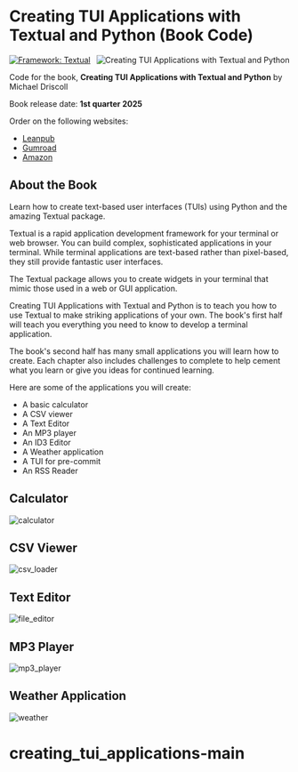 # Creating TUI Applications with Textual and Python  (Book Code)

<a href="https://leanpub.com/textual"><img src="https://www.blog.pythonlibrary.org/wp-content/uploads/2025/02/textual_thumb.jpg" alt="Creating TUI Applications with Textual and Python" align="right"></a>

[![Framework: Textual](https://img.shields.io/badge/framework-Textual-5967FF?logo=python)](https://www.textualize.io/)

Code for the book, **Creating TUI Applications with Textual and Python** by Michael Driscoll

Book release date: **1st quarter 2025**

Order on the following websites:

 - [Leanpub](https://leanpub.com/textual)
 - [Gumroad](https://driscollis.gumroad.com/l/textual)
 - [Amazon ](https://www.amazon.com/dp/B0FGDNC3H6)

## About the Book

Learn how to create text-based user interfaces (TUIs) using Python and the amazing Textual package.

Textual is a rapid application development framework for your terminal or web browser. You can build complex, sophisticated applications in your terminal. While terminal applications are text-based rather than pixel-based, they still provide fantastic user interfaces.

The Textual package allows you to create widgets in your terminal that mimic those used in a web or GUI application.

Creating TUI Applications with Textual and Python is to teach you how to use Textual to make striking applications of your own. The book's first half will teach you everything you need to know to develop a terminal application.

The book's second half has many small applications you will learn how to create. Each chapter also includes challenges to complete to help cement what you learn or give you ideas for continued learning.

Here are some of the applications you will create:

- A basic calculator
- A CSV viewer
- A Text Editor
- An MP3 player
- An ID3 Editor
- A Weather application
- A TUI for pre-commit
- An RSS Reader

## Calculator

![calculator](https://github.com/user-attachments/assets/10d84c49-7971-450e-943f-c2cd83647cc7)

## CSV Viewer

![csv_loader](https://github.com/user-attachments/assets/2cd57216-34f0-47fc-acea-2644ed69468d)

## Text Editor

![file_editor](https://github.com/user-attachments/assets/57acb130-649e-4ac5-a720-b0c7a5f62b9a)

## MP3 Player

![mp3_player](https://github.com/user-attachments/assets/d502d73b-0646-4443-a741-36b00c7c51f9)

## Weather Application

![weather](https://github.com/user-attachments/assets/4a234f8f-2961-45ca-b025-d3c7b5c97eb9)
# creating_tui_applications-main
